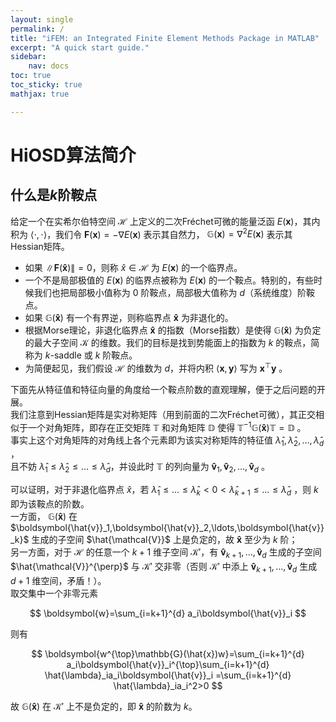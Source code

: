 ```yaml
---
layout: single
permalink: /
title: "iFEM: an Integrated Finite Element Methods Package in MATLAB"
excerpt: "A quick start guide."
sidebar:
    nav: docs
toc: true
toc_sticky: true
mathjax: true

---
```



# HiOSD算法简介

## 什么是$k$阶鞍点
给定一个在实希尔伯特空间 $\mathcal{H}$ 上定义的二次Fréchet可微的能量泛函 $E(\boldsymbol{x})$，其内积为 $\langle \cdot,\cdot \rangle$，我们令 $\boldsymbol{F}(\boldsymbol{x})=-\nabla E(\boldsymbol{x})$ 表示其自然力， $\mathbb{G}(\boldsymbol{x}) =\nabla^2E(\boldsymbol{x})$ 表示其Hessian矩阵。

- 如果 $\lVert \boldsymbol{F}(\boldsymbol{\hat{x}}) \rVert =0$，则称 $\hat{x}\in\mathcal{H}$ 为 $E(\boldsymbol{x})$ 的一个临界点。
- 一个不是局部极值的 $E(\boldsymbol{x})$ 的临界点被称为 $E(\boldsymbol{x})$ 的一个鞍点。特别的，有些时候我们也把局部极小值称为 $0$ 阶鞍点，局部极大值称为 $d$（系统维度）阶鞍点。
- 如果 $\mathbb{G}(\boldsymbol{\hat{x}})$ 有一个有界逆，则称临界点 $\boldsymbol{\hat{x}}$ 为非退化的。
- 根据Morse理论，非退化临界点 $\boldsymbol{\hat{x}}$ 的指数（Morse指数）是使得 $\mathbb{G}(\boldsymbol{\hat{x}})$ 为负定的最大子空间 $\mathcal{K}$ 的维数。我们的目标是找到势能面上的指数为 $k$ 的鞍点，简称为 $k$-saddle 或 $k$ 阶鞍点。
- 为简便起见，我们假设 $\mathcal{H}$ 的维数为 $d$，并将内积 $\langle \boldsymbol{x},\boldsymbol{y} \rangle$ 写为 $\boldsymbol{x}^{\top}\boldsymbol{y}$ 。

下面先从特征值和特征向量的角度给一个鞍点阶数的直观理解，便于之后问题的开展。  
我们注意到Hessian矩阵是实对称矩阵（用到前面的二次Fréchet可微），其正交相似于一个对角矩阵，即存在正交矩阵 $\mathbb{T}$ 和对角矩阵 $\mathbb{D}$ 使得 $\mathbb{T}^{-1}\mathbb{G}(\boldsymbol{\hat{x}})\mathbb{T}=\mathbb{D}$ 。  
事实上这个对角矩阵的对角线上各个元素即为该实对称矩阵的特征值 $\hat{\lambda}_1,\hat{\lambda}_2,\ldots,\hat{\lambda}_d$ ，  
且不妨 $\hat{\lambda}_1\leq\hat{\lambda}_2\leq\ldots\leq\hat{\lambda}_d$，并设此时 $\mathbb{T}$ 的列向量为 $\boldsymbol{\hat{v}}_1,\boldsymbol{\hat{v}}_2,\ldots,\boldsymbol{\hat{v}}_d$ 。

可以证明，对于非退化临界点 $\hat{x}$，若 $\hat{\lambda}_1\leq\ldots\leq\hat{\lambda}_k<0<\hat{\lambda}_{k+1}\leq\ldots\leq\hat{\lambda}_d$ ，则 $k$ 即为该鞍点的阶数。  
一方面， $\mathbb{G}(\boldsymbol{\hat{x}})$ 在 $\boldsymbol{\hat{v}}_1,\boldsymbol{\hat{v}}_2,\ldots,\boldsymbol{\hat{v}}_k}$ 生成的子空间 $\hat{\mathcal{V}}$ 上是负定的，故 $\boldsymbol{\hat{x}}$ 至少为 $k$ 阶；  
另一方面，对于 $\mathcal{H}$ 的任意一个 $k+1$ 维子空间 $\mathcal{K'}$，有 $\boldsymbol{\hat{v}}_{k+1},\ldots,\boldsymbol{\hat{v}}_d$ 生成的子空间 $\hat{\mathcal{V}}^{\perp}$ 与 $\mathcal{K'}$ 交非零（否则 $\mathcal{K'}$ 中添上 $\boldsymbol{\hat{v}}_{k+1},\ldots,\boldsymbol{\hat{v}}_d$ 生成 $d+1$ 维空间，矛盾！）。  
取交集中一个非零元素  

$$
\boldsymbol{w}=\sum_{i=k+1}^{d} a_i\boldsymbol{\hat{v}}_i
$$

则有  

$$
\boldsymbol{w^{\top}\mathbb{G}(\hat{x})w}=\sum_{i=k+1}^{d} a_i\boldsymbol{\hat{v}}_i^{\top}\sum_{i=k+1}^{d} \hat{\lambda}_ia_i\boldsymbol{\hat{v}}_i
=\sum_{i=k+1}^{d} \hat{\lambda}_ia_i^2>0
$$

故 $\mathbb{G}(\boldsymbol{\hat{x}})$ 在 $\mathcal{K'}$ 上不是负定的，即 $\boldsymbol{\hat{x}}$ 的阶数为 $k$。
